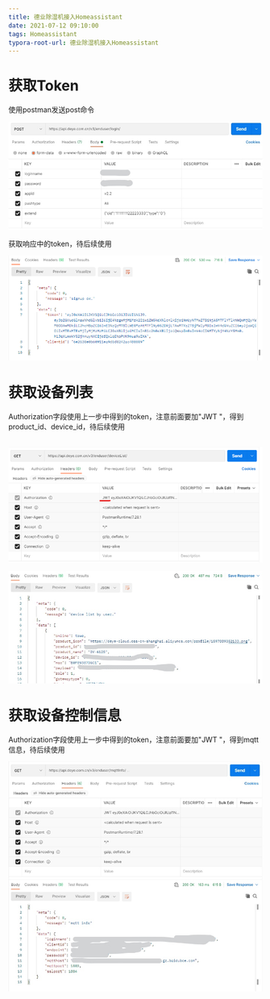```yaml
---
title: 德业除湿机接入Homeassistant
date: 2021-07-12 09:10:00
tags: Homeassistant
typora-root-url: 德业除湿机接入Homeassistant
---
```




# 获取Token

使用postman发送post命令

![homeassistant-1](homeassistant-1.jpg "retrieve token")

获取响应中的token，待后续使用

![homeassitant-2](homeassistant-2.png)

# 获取设备列表

Authorization字段使用上一步中得到的token，注意前面要加"JWT "，得到product_id、device_id，待后续使用

​	![homeassistant-3](homeassistant-3.png)

![homeassistant-4](homeassistant-4.jpg)

# 获取设备控制信息

Authorization字段使用上一步中得到的token，注意前面要加"JWT "，得到mqtt信息，待后续使用

![homeassistant-5](homeassistant-5.jpg)


